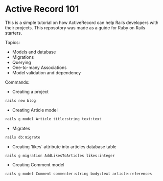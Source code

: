# Active Record 101

This is a simple tutorial on how ActiveRecord can help Rails developers with their projects. This reposotory was made as a guide for Ruby on Rails starters.

Topics:

- Models and database
- Migrations
- Querying
- One-to-many Associations
- Model validation and dependency

Commands:

- Creating a project
```bash
rails new blog
```

- Creating Article model
```bash
rails g model Article title:string text:text
```

- Migrates
```bash
rails db:migrate
```

- Creating 'likes' attribute into articles database table
```bash
rails g migration AddLikesToArticles likes:integer
```

- Creating Comment model
```bash
rails g model Comment commenter:string body:text article:references
```

